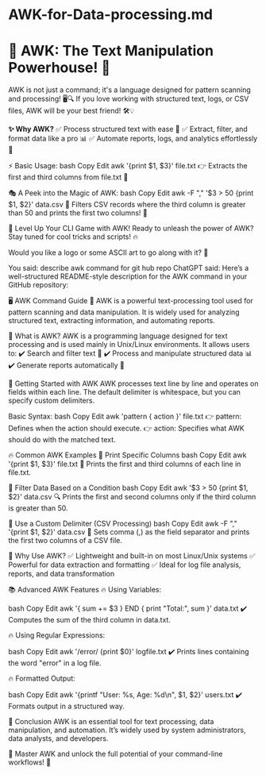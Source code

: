 # AWK-for-Data-processing.md


# **🎯 AWK: The Text Manipulation Powerhouse! 🚀** #
AWK is not just a command; it's a language designed for pattern scanning and processing! 🖥️🔍
If you love working with structured text, logs, or CSV files, AWK will be your best friend! 🛠️💡

 **✨ Why AWK?** 
✅ Process structured text with ease 📜
✅ Extract, filter, and format data like a pro 📊
✅ Automate reports, logs, and analytics effortlessly 🔄

⚡ Basic Usage:
bash
Copy
Edit
awk '{print $1, $3}' file.txt
👉 Extracts the first and third columns from file.txt 📄

🎭 A Peek into the Magic of AWK:
bash
Copy
Edit
awk -F "," '$3 > 50 {print $1, $2}' data.csv
🔹 Filters CSV records where the third column is greater than 50 and prints the first two columns! 🎯

🚀 Level Up Your CLI Game with AWK!
Ready to unleash the power of AWK? Stay tuned for cool tricks and scripts! 🔥

Would you like a logo or some ASCII art to go along with it? 🎨







You said:
describe awk command for git hub repo
ChatGPT said:
Here’s a well-structured README-style description for the AWK command in your GitHub repository:

🖥️ AWK Command Guide 📜
AWK is a powerful text-processing tool used for pattern scanning and data manipulation. It is widely used for analyzing structured text, extracting information, and automating reports.

📌 What is AWK?
AWK is a programming language designed for text processing and is used mainly in Unix/Linux environments. It allows users to:
✔️ Search and filter text 📑
✔️ Process and manipulate structured data 📊
✔️ Generate reports automatically 📜

🚀 Getting Started with AWK
AWK processes text line by line and operates on fields within each line. The default delimiter is whitespace, but you can specify custom delimiters.

Basic Syntax:
bash
Copy
Edit
awk 'pattern { action }' file.txt
👉 pattern: Defines when the action should execute.
👉 action: Specifies what AWK should do with the matched text.

🔥 Common AWK Examples
📌 Print Specific Columns
bash
Copy
Edit
awk '{print $1, $3}' file.txt
📝 Prints the first and third columns of each line in file.txt.

📌 Filter Data Based on a Condition
bash
Copy
Edit
awk '$3 > 50 {print $1, $2}' data.csv
🔍 Prints the first and second columns only if the third column is greater than 50.

📌 Use a Custom Delimiter (CSV Processing)
bash
Copy
Edit
awk -F "," '{print $1, $2}' data.csv
📌 Sets comma (,) as the field separator and prints the first two columns of a CSV file.

🎯 Why Use AWK?
✅ Lightweight and built-in on most Linux/Unix systems
✅ Powerful for data extraction and formatting
✅ Ideal for log file analysis, reports, and data transformation

📚 Advanced AWK Features
🔥 Using Variables:

bash
Copy
Edit
awk '{ sum += $3 } END { print "Total:", sum }' data.txt
✔️ Computes the sum of the third column in data.txt.

🔥 Using Regular Expressions:

bash
Copy
Edit
awk '/error/ {print $0}' logfile.txt
✔️ Prints lines containing the word "error" in a log file.

🔥 Formatted Output:

bash
Copy
Edit
awk '{printf "User: %s, Age: %d\n", $1, $2}' users.txt
✔️ Formats output in a structured way.

🌟 Conclusion
AWK is an essential tool for text processing, data manipulation, and automation. It’s widely used by system administrators, data analysts, and developers.

📌 Master AWK and unlock the full potential of your command-line workflows! 🚀



